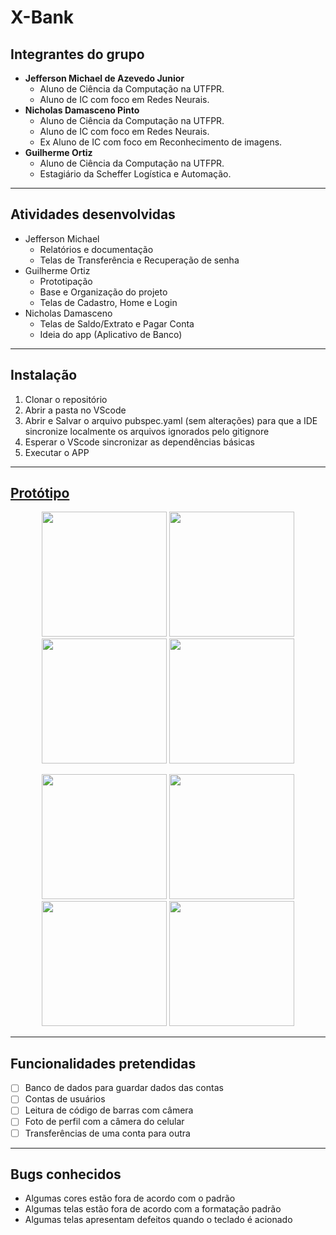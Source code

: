 # X-Bank
## Integrantes do grupo
* **Jefferson Michael de Azevedo Junior**
  * Aluno de Ciência da Computação na UTFPR.
  * Aluno de IC com foco em Redes Neurais.
* **Nicholas Damasceno Pinto**
  * Aluno de Ciência da Computação na UTFPR.
  * Aluno de IC com foco em Redes Neurais.
  * Ex Aluno de IC com foco em Reconhecimento de imagens.
* **Guilherme Ortiz**
  * Aluno de Ciência da Computação na UTFPR.
  * Estagiário da Scheffer Logística e Automação.

------------------------------------------
## Atividades desenvolvidas
* Jefferson Michael
  * Relatórios e documentação
  * Telas de Transferência e Recuperação de senha
* Guilherme Ortiz
  * Prototipação
  * Base e Organização do projeto
  * Telas de Cadastro, Home e Login
* Nicholas Damasceno
  * Telas de Saldo/Extrato e Pagar Conta
  * Ideia do app (Aplicativo de Banco)
------------------------------------------
## Instalação
 1. Clonar o repositório
 2. Abrir a pasta no VScode
 3. Abrir e Salvar o arquivo pubspec.yaml (sem alterações) para que a IDE sincronize localmente os arquivos ignorados pelo gitignore
 4. Esperar o VScode sincronizar as dependências básicas
 5. Executar o APP
------------------------------------------

## [Protótipo](https://www.figma.com/proto/elTfI7vWYgxKfAPPkeJqSp/X-Bank(Dispositivos-Moveis)?node-id=1%3A2&scaling=scale-down&page-id=0%3A1)

<p align="center">
  <img src="https://i.imgur.com/zPw5TPT.png" width="200">
  <img src="https://i.imgur.com/CIxDgHd.png" width="200">
  <img src="https://i.imgur.com/j2cezWd.png" width="200">
  <img src="https://i.imgur.com/7lvcnIW.png" width="200">
</p>
<p align="center">
  <img src="https://i.imgur.com/F683qKA.png" width="200">
  <img src="https://i.imgur.com/yKpxoRu.png" width="200">
  <img src="https://i.imgur.com/L5HhzlT.png" width="200">
  <img src="https://i.imgur.com/WsQroez.png" width="200">
</p>

------------------------------------------
## Funcionalidades pretendidas
- [ ] Banco de dados para guardar dados das contas
- [ ] Contas de usuários
- [ ] Leitura de código de barras com câmera
- [ ] Foto de perfil com a câmera do celular
- [ ] Transferências de uma conta para outra

------------------------------------------
## Bugs conhecidos
* Algumas cores estão fora de acordo com o padrão
* Algumas telas estão fora de acordo com a formatação padrão
* Algumas telas apresentam defeitos quando o teclado é acionado
